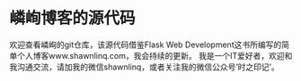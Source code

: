 嶙峋博客的源代码
================
欢迎查看嶙峋的git仓库，该源代码借鉴Flask Web Development这书所编写的简单个人博客www.shawnlinq.com，我会持续的更新。
我是一个IT爱好者，欢迎和我沟通交流，请加我的微信shawnlinq，或者关注我的微信公众号‘时之印记’。